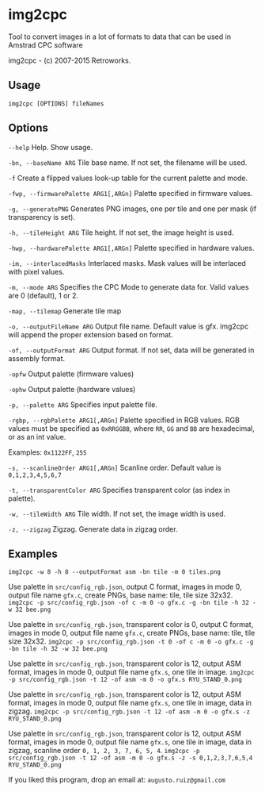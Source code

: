 # img2cpc
Tool to convert images in a lot of formats to data that can be used in Amstrad CPC software

img2cpc - (c) 2007-2015 Retroworks.

## Usage
`img2cpc [OPTIONS] fileNames`

## Options
`--help`
Help. Show usage.

`-bn, --baseName ARG` 
Tile base name. If not set, the filename will be used.

`-f`
Create a flipped values look-up table for the current palette and mode.

`-fwp, --firmwarePalette ARG1[,ARGn]`
Palette specified in firmware values.

`-g, --generatePNG`
Generates PNG images, one per tile and one per mask (if transparency is set).

`-h, --tileHeight ARG`
Tile height. If not set, the image height is used.

`-hwp, --hardwarePalette ARG1[,ARGn]`
Palette specified in hardware values.

`-im, --interlacedMasks`
Interlaced masks. Mask values will be interlaced with pixel values.

`-m, --mode ARG`
Specifies the CPC Mode to generate data for. Valid values are 0 (default), 1 or 2.

`-map, --tilemap`
Generate tile map

`-o, --outputFileName ARG`
Output file name. Default value is gfx. img2cpc will append the proper extension based on format.

`-of, --outputFormat ARG`
Output format. If not set, data will be generated in assembly format.

`-opfw`
Output palette (firmware values)

`-ophw`
Output palette (hardware values)

`-p, --palette ARG`
Specifies input palette file.

`-rgbp, --rgbPalette ARG1[,ARGn]`
Palette specified in RGB values. RGB values must be specified as `0xRRGGBB`, where `RR`, `GG` and `BB` are hexadecimal, or as an int value.
                                      
Examples: `0x1122FF`, `255`

`-s, --scanlineOrder ARG1[,ARGn]`
Scanline order. Default value is `0,1,2,3,4,5,6,7`

`-t, --transparentColor ARG`
Specifies transparent color (as index in palette).

`-w, --tileWidth ARG`
Tile width. If not set, the image width is used.

`-z, --zigzag`
Zigzag. Generate data in zigzag order.

## Examples

`img2cpc -w 8 -h 8 --outputFormat asm -bn tile -m 0 tiles.png`

Use palette in `src/config_rgb.json`, output C format, images in mode 0, output file name `gfx.c`, create PNGs, base name: tile, tile size 32x32.
`img2cpc -p src/config_rgb.json -of c -m 0 -o gfx.c -g -bn tile -h 32 -w 32 bee.png`

Use palette in `src/config_rgb.json`, transparent color is 0, output C format, images in mode 0, output file name `gfx.c`, create PNGs, base name: tile, tile size 32x32.
`img2cpc -p src/config_rgb.json -t 0 -of c -m 0 -o gfx.c -g -bn tile -h 32 -w 32 bee.png`

Use palette in `src/config_rgb.json`, transparent color is 12, output ASM format, images in mode 0, output file name `gfx.s`, one tile in image.
`img2cpc -p src/config_rgb.json -t 12 -of asm -m 0 -o gfx.s RYU_STAND_0.png`

Use palette in `src/config_rgb.json`, transparent color is 12, output ASM format, images in mode 0, output file name `gfx.s`, one tile in image, data in zigzag.
`img2cpc -p src/config_rgb.json -t 12 -of asm -m 0 -o gfx.s -z RYU_STAND_0.png`

Use palette in `src/config_rgb.json`, transparent color is 12, output ASM format, images in mode 0, output file name `gfx.s`, one tile in image, data in zigzag, scanline order `0, 1, 2, 3, 7, 6, 5, 4`.
`img2cpc -p src/config_rgb.json -t 12 -of asm -m 0 -o gfx.s -z -s 0,1,2,3,7,6,5,4 RYU_STAND_0.png`

If you liked this program, drop an email at: `augusto.ruiz@gmail.com`
